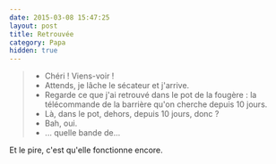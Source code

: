 ```yaml
---
date: 2015-03-08 15:47:25
layout: post
title: Retrouvée
category: Papa
hidden: true
---
```


> - Chéri ! Viens-voir !
> - Attends, je lâche le sécateur et j'arrive.
> - Regarde ce que j'ai retrouvé dans le pot de la fougère : la télécommande de la barrière qu'on cherche depuis 10 jours.
> - Là, dans le pot, dehors, depuis 10 jours, donc ?
> - Bah, oui.
> - ... quelle bande de...

Et le pire, c'est qu'elle fonctionne encore.

